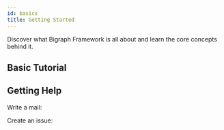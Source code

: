 ```yaml
---
id: basics
title: Getting Started
---
```


<!--# Getting Started-->

Discover what Bigraph Framework is all about and learn the core concepts behind it.

## Basic Tutorial

## Getting Help

Write a mail:

Create an issue: